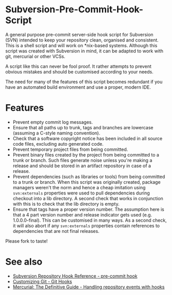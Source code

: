Subversion-Pre-Commit-Hook-Script
=================================

A general purpose pre-commit server-side hook script for Subversion (SVN) intended to keep your repository clean, organised and consistent. This is a shell script and will work on *nix-based systems. Although this script was created with Subversion in mind, it can be adapted to work with git, mercurial or other VCSs. 

A script like this can never be fool proof. It rather attempts to prevent obvious mistakes and should be customised according to your needs.

The need for many of the features of this script becomes redundant if you have an automated build environment and use a proper, modern IDE.

# Features
* Prevent empty commit log messages.
* Ensure that all paths up to trunk, tags and branches are lowercase (assuming a C-style naming convention).
* Check that a software copyright notice has been included in all source code files, excluding auto generated code.
* Prevent temporary project files from being committed.
* Prevent binary files created by the project from being committed to a trunk or branch. Such files generate noise unless you're making a release and should be stored in an artifact repository in case of a release.
* Prevent dependencies (such as libraries or tools) from being committed to a trunk or branch. When this script was originally created, package managers weren't the norm and hence a cheap imitation using `svn:externals` properties were used to pull dependencies during checkout into a lib directory. A second check that works in conjunction with this is to check that the lib directory is empty. 
* Ensure that tags have a proper version number. The assumption here is that a 4 part version number and release indicator gets used (e.g. 1.0.0.0-final). This can be customised in many ways. As a second check, it will also abort if any `svn:externals` properties contain references to dependencies that are not final releases. 

Please fork to taste! 

# See also
* [Subversion Repository Hook Reference - pre-commit hook](http://svnbook.red-bean.com/en/1.8/svn.ref.reposhooks.pre-commit.html)
* [Customizing Git - Git Hooks](http://git-scm.com/book/en/Customizing-Git-Git-Hooks)
* [Mercurial: The Definitive Guide - Handling repository events with hooks](http://hgbook.red-bean.com/read/handling-repository-events-with-hooks.html)


